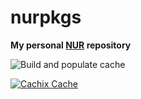 # nurpkgs

**My personal [NUR](https://github.com/nix-community/NUR) repository**

![Build and populate cache](https://github.com/StellarWitch7/nurpkgs/workflows/Build%20and%20populate%20cache/badge.svg)

[![Cachix Cache](https://img.shields.io/badge/cachix-stellarnix-blue.svg)](https://stellarnix.cachix.org)


